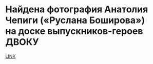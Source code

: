 # Найдена фотография Анатолия Чепиги («Руслана Боширова») на доске выпускников-героев ДВОКУ



[LINK](https://varlamov.ru/3115353.html)